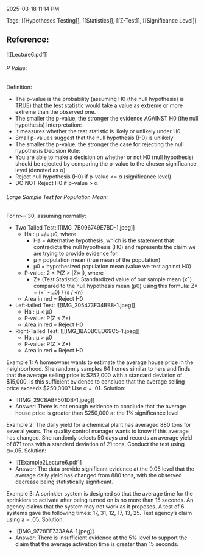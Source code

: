 

2025-03-18 
11:14 PM


Tags: [[Hypotheses Testing]], [[Statistics]], [[Z-Test]], [[Significance Level]]


## Reference: 
![[Lecture6.pdf]]



###### P Value:
Definition:
- The p-value is the probability (assuming H0 (the null hypothesis) is TRUE) that the test statistic would take a value as extreme or more extreme than the observed one. 
- The smaller the p-value, the stronger the evidence AGAINST H0 (the null hypothesis)
Interpretation:
- It measures whether the test statistic is likely or unlikely under H0.
- Small p-values suggest that the null hypothesis (H0) is unlikely
- The smaller the p-value, the stronger the case for rejecting the null hypothesis
Decision Rule:
- You are able to make a decision on whether or not H0 (null hypothesis) should be rejected by comparing the p-value to the chosen significance level (denoted as α) 
- Reject null hypothesis (H0) if p-value <= α (significance level).
- DO NOT Reject H0 if p-value > α



###### Large Sample Test for Population Mean:

For n>= 30, assuming normally:
- Two Tailed Test:![[IMG_7B096749E7BD-1.jpeg]]
	- Ha : μ =/= μ0,​ where
		- Ha = Alternative hypothesis, which is the statement that contradicts the null hypothesis (H0) and represents the claim we are trying to provide evidence for.
		- μ = population mean (true mean of the population)
		- μ0 = hypothesized population mean (value we test against H0)
	- P-value: 2 * P(Z > |Z∗|), where
		- Z* (Test Statistic): Standardized value of our sample mean (xˉ) compared to the null hypothesis mean (μ0) using this formula: Z* = (xˉ - μ0) / (s / √n)
	- Area in red = Reject H0
- Left-tailed Test: ![[IMG_205473F34BB8-1.jpeg]]
	- Ha : μ < μ0
	- P-value: P(Z < Z*)
	- Area in red = Reject H0
- Right-Tailed Test: ![[IMG_1BA0BCED69C5-1.jpeg]]
	- Ha : μ > μ0
	- P-value: P(Z > Z*)
	- Area in red = Reject H0

Example 1:
A homeowner wants to estimate the average house price in the neighborhood. She randomly samples 64 homes similar to hers and finds that the average selling price is $252,000 with a standard deviation of $15,000. Is this sufficient evidence to conclude that the average selling price exceeds $250,000? Use α = .01.
Solution:
 - ![[IMG_29C8ABF501DB-1.jpeg]]
 - Answer: There is not enough evidence to conclude that the average house price is greater than $250,000 at the 1% significance level

Example 2:
The daily yield for a chemical plant has averaged 880 tons for several years. The quality control manager wants to know if this average has changed. She randomly selects 50 days and records an average yield of 871 tons with a standard deviation of 21 tons. Conduct the test using α=.05.
Solution:
- ![[Example2Lecture6.pdf]]
- Answer: The data provide significant evidence at the 0.05 level that the average daily yield has changed from 880 tons, with the observed decrease being statistically significant.

Example 3:
A sprinkler system is designed so that the average time for the sprinklers to activate after being turned on is no more than 15 seconds. An agency claims that the system may not work as it proposes. A test of 6 systems gave the following times: 17, 31, 12, 17, 13, 25. Test agency’s claim using a = .05.
Solution:
- ![[IMG_9728EE733AAA-1.jpeg]]
- Answer: There is insufficient evidence at the 5% level to support the claim that the average activation time is greater than 15 seconds.


